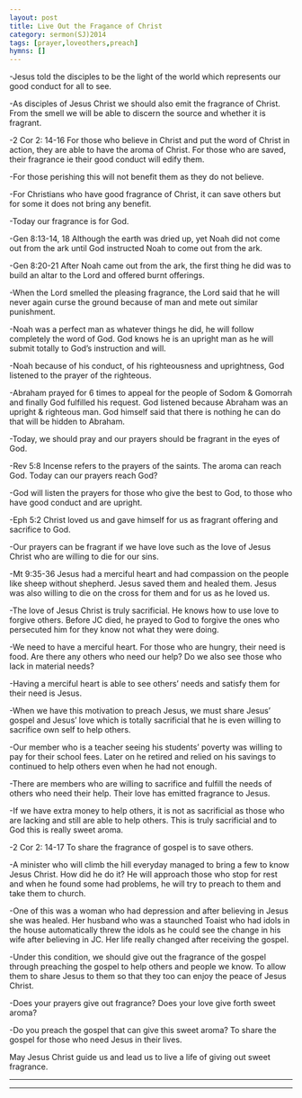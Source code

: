 ```yaml
---
layout: post
title: Live Out the Fragance of Christ
category: sermon(SJ)2014
tags: [prayer,loveothers,preach]
hymns: []
---
```

-Jesus told the disciples to be the light of the world which represents our good conduct for all to see. 

-As disciples of Jesus Christ we should also emit the fragrance of Christ. From the smell we will be able to discern the source and whether it is fragrant.

-2 Cor 2: 14-16 For those who believe in Christ and put the word of Christ in action, they are able to have the aroma of Christ. For those who are saved, their fragrance ie their good conduct will edify them. 

-For those perishing this will not benefit them as they do not believe. 

-For Christians who have good fragrance of Christ, it can save others but for some it does not bring any benefit.

-Today our fragrance is for God. 

-Gen 8:13-14, 18  Although the earth was dried up, yet Noah did not come out from the ark until God instructed  Noah to come out from the ark. 

-Gen 8:20-21 After Noah came out from the ark, the first thing he did was to build an altar to the Lord and offered burnt offerings. 

-When the Lord smelled the pleasing fragrance, the Lord said that he will never again curse the ground because of man and mete out similar punishment.

-Noah was a perfect man as whatever things he did, he will follow completely the word of God.  God knows he is an upright man as he will submit totally to God’s instruction and will.

-Noah because of his conduct, of his righteousness and uprightness, God listened to the prayer of the righteous. 

-Abraham prayed for 6 times to appeal for the people of Sodom & Gomorrah and finally God fulfilled his request. God listened  because Abraham was an upright & righteous man. God himself said that there is nothing he can do that will be hidden to Abraham.

-Today, we should pray and our prayers should be fragrant in the eyes of God.

-Rev 5:8 Incense refers to the prayers of the saints. The aroma can reach God. Today can our prayers reach God? 

-God will listen the prayers for those who give the best to God, to those who have good conduct and are upright.

-Eph 5:2 Christ loved us and gave himself for us as fragrant offering and sacrifice to God. 

-Our prayers can be fragrant if we have love such as the love of Jesus Christ who are willing to die for our sins.

-Mt 9:35-36 Jesus had a merciful heart and had compassion on the people like sheep without shepherd. Jesus saved them and healed them. Jesus was also willing to die on the cross for them and for us as he loved us.

-The love of Jesus Christ is truly sacrificial. He knows how to use love to forgive others. Before JC died, he prayed to God to forgive the ones who persecuted him for they know not what they were doing. 

-We need to have a merciful heart. For those who are hungry, their need is food. Are there any others who need our help? Do we also see those who lack in material needs? 

-Having a merciful heart is able to see others’ needs and satisfy them for their need is Jesus. 

-When we have this motivation to preach Jesus, we must share Jesus’ gospel and Jesus’ love which is totally sacrificial that he is even willing to sacrifice own self to help others. 

-Our member who is a teacher seeing his students’ poverty was willing to pay for their school fees. Later on he retired and relied on his savings to continued to help others even when he 
had not enough.

-There are members who are willing to sacrifice and fulfill the needs of others who need their help. Their love has emitted fragrance to Jesus. 

-If we have extra money to help others, it is not as sacrificial as those who are lacking and still are able to help others. This is truly sacrificial and to God this is really sweet aroma.

-2 Cor 2: 14-17 To share the fragrance of gospel is to save others. 

-A minister who will climb the hill everyday managed to bring a few to know Jesus Christ. How did he do it? He will approach those who stop for rest and when he found some had problems, he will try to preach to them and take them to church. 

-One of this was a woman who had depression and after believing in Jesus she was healed. Her husband who was a staunched Toaist who had idols in the house automatically threw the idols as he could see the change in his wife after believing in JC.  Her life really changed after receiving the gospel. 

-Under this condition, we should give out the fragrance of the gospel through preaching the gospel to help others and people we know. To allow them to share Jesus to them so that they too can enjoy the peace of Jesus Christ. 

-Does your prayers give out fragrance? Does your love give forth sweet aroma?

-Do you preach the gospel that can give this sweet aroma? To share the gospel for those who need Jesus in their lives.

May Jesus Christ guide us and lead us to live a life of giving out sweet fragrance. 



----
****
